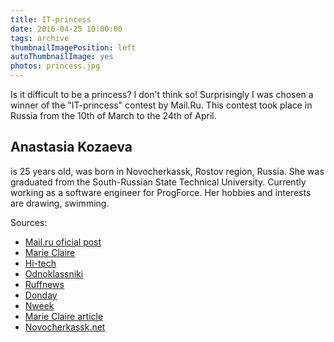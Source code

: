 ```yaml
---
title: IT-princess
date: 2016-04-25 10:00:00
tags: archive
thumbnailImagePosition: left
autoThumbnailImage: yes
photos: princess.jpg
---
```


Is it difficult to be a princess? I don't think so! Surprisingly I was chosen a winner of the "IT-princess" contest by Mail.Ru. This contest took place in Russia from the 10th of March to the 24th of April.
<!-- more -->
## Anastasia Kozaeva
is 25 years old, was born in Novocherkassk, Rostov region, Russia. She was graduated from the South-Russian State Technical University. Currently working as a software engineer for ProgForce. Her hobbies and interests are drawing, swimming.

Sources:
* [Mail.ru oficial post](https://vk.com/wall-35005_19516)
* [Marie Claire](http://www.marieclaire.ru/vestnik/obyyavlenyi-pobeditelnitsyi-konkursa-itprincess/)
* [Hi-tech](https://hi-tech.mail.ru/news/it-princess-results-2016/)
* [Odnoklassniki](https://ok.ru/yersh.novo/topic/65294284278619)
* [Ruffnews](http://www.ruffnews.ru/novocherkassk/Devushka-iz-Novocherkasska-stala-pobeditelnitsey-konkursa-ITPrincess_16114)
* [Donday](https://donday-novocherkassk.ru/inzhener-programmist-iz-novocherkasska-pobedila-v-konkurse-devushek-rabotayuschih-v-sfere-vysokih-tehnologiy.html)
* [Nweek](https://nweek.ru/archives/10016)
* [Marie Claire article](http://www.marieclaire.ru/karera/vsya-pravda-o-professii-it-v-intervyu-s-itprincess/)
* [Novocherkassk.net](http://novocherkassk.net/news/2016/05/41862-zhitelnica-novocherkasska-zavoevala-titul-princessy/)
